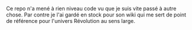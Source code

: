 Ce repo n'a mené à rien niveau code vu que je suis vite passé à autre chose.
Par contre je l'ai gardé en stock pour son wiki qui me sert de point de référence pour l'univers Révolution au sens large.
